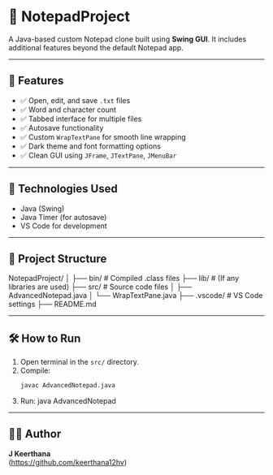 # 📝 NotepadProject

A Java-based custom Notepad clone built using **Swing GUI**. It includes additional features beyond the default Notepad app.

---

## 🚀 Features

- ✅ Open, edit, and save `.txt` files
- ✅ Word and character count
- ✅ Tabbed interface for multiple files
- ✅ Autosave functionality
- ✅ Custom `WrapTextPane` for smooth line wrapping
- ✅ Dark theme and font formatting options
- ✅ Clean GUI using `JFrame`, `JTextPane`, `JMenuBar`

---

## 🧰 Technologies Used

- Java (Swing)
- Java Timer (for autosave)
- VS Code for development

---

## 📂 Project Structure
NotepadProject/
│
├── bin/ # Compiled .class files
├── lib/ # (If any libraries are used)
├── src/ # Source code files
│ ├── AdvancedNotepad.java
│ └── WrapTextPane.java
├── .vscode/ # VS Code settings
├── README.md

---

## 🛠️ How to Run

1. Open terminal in the `src/` directory.
2. Compile:
   ```bash
   javac AdvancedNotepad.java
3. Run:
   java AdvancedNotepad
   

---

## 👩‍💻 Author

**J Keerthana**  
(https://github.com/keerthana12hv)
